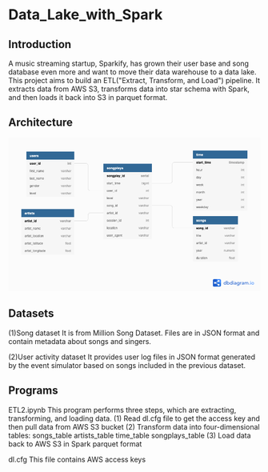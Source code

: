 # Data_Lake_with_Spark
## Introduction
A music streaming startup, Sparkify, has grown their user base and song database even more and want to move their data warehouse to a data lake. This project aims to build an ETL("Extract, Transform, and Load") pipeline. It extracts data from AWS S3, transforms data into star schema with Spark, and then loads it back into S3 in parquet format.  
 
## Architecture
<img src="https://github.com/ClaireChiang91/Data_Modeling_w_Postgres/blob/main/data_model.png" width="1000">

## Datasets
(1)Song dataset
It is from Million Song Dataset. Files are in JSON format and contain metadata about songs and singers. 

(2)User activity dataset
It provides user log files in JSON format generated by the event simulator based on songs included in the previous dataset. 

## Programs
ETL2.ipynb
This program performs three steps, which are extracting, transforming, and loading data. 
(1) Read dl.cfg file to get the access key and then pull data from AWS S3 bucket
(2) Transform data into four-dimensional tables:
	songs_table
	artists_table
	time_table
	songplays_table
(3) Load data back to AWS S3 in Spark parquet format

dl.cfg
This file contains AWS access keys
